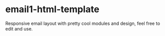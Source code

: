 # email1-html-template
Responsive email layout with pretty cool modules and design, feel free to edit and use.
